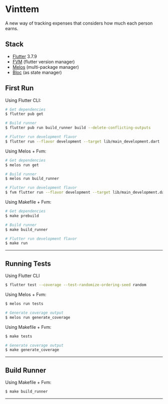 # Vinttem

A new way of tracking expenses that considers how much each person earns.

## Stack
- [Flutter](https://docs.flutter.dev/release/release-notes) 3.7.9
- [FVM](https://fvm.app/) (flutter version manager)
- [Melos](https://melos.invertase.dev/) (multi-package manager)
- [Bloc](https://bloclibrary.dev/) (as state manager)

## First Run

Using Flutter CLI:
```sh
# Get dependencies
$ flutter pub get

# Build runner
$ flutter pub run build_runner build --delete-conflicting-outputs

# Flutter run development flavor
$ flutter run --flavor development --target lib/main_development.dart
```

Using Melos + Fvm:
```sh
# Get dependencies
$ melos run get

# Build runner
$ melos run build_runner

# Flutter run development flavor
$ fvm flutter run --flavor development --target lib/main_development.dart
```

Using Makefile + Fvm:
```sh
# Get dependencies
$ make prebuild

# Build runner
$ make build_runner

# Flutter run development flavor
$ make run
```
---

## Running Tests

Using Flutter CLI
```sh
$ flutter test --coverage --test-randomize-ordering-seed random
```

Using Melos + Fvm:
```sh
$ melos run tests

# Generate coverage output
$ melos run generate_coverage
```

Using Makefile + Fvm:
```sh
$ make tests

# Generate coverage output
$ make generate_coverage
```
---

## Build Runner
Using Makefile + Fvm:
```sh
$ make build_runner
```
---